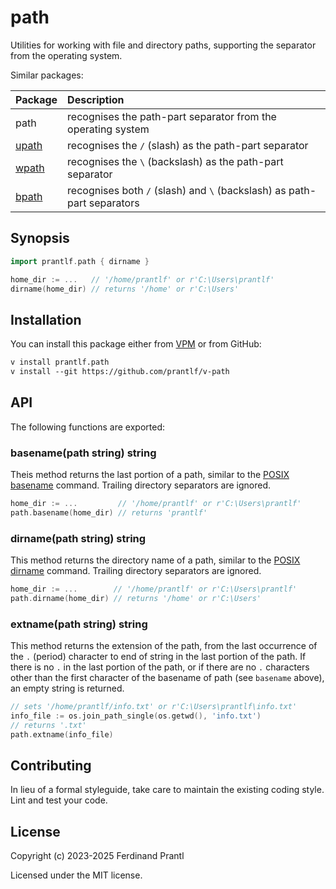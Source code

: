 # path

Utilities for working with file and directory paths, supporting the separator from the operating system.

Similar packages:

| Package | Description                                                             |
|:--------|:------------------------------------------------------------------------|
| path    | recognises the path-part separator from the operating system            |
| [upath] | recognises the `/` (slash) as the path-part separator                   |
| [wpath] | recognises the `\` (backslash) as the path-part separator               |
| [bpath] | recognises both `/` (slash) and `\` (backslash) as path-part separators |

## Synopsis

```go
import prantlf.path { dirname }

home_dir := ...   // '/home/prantlf' or r'C:\Users\prantlf'
dirname(home_dir) // returns '/home' or r'C:\Users'
```

## Installation

You can install this package either from [VPM] or from GitHub:

```txt
v install prantlf.path
v install --git https://github.com/prantlf/v-path
```

## API

The following functions are exported:

### basename(path string) string

Theis method returns the last portion of a path, similar to the [POSIX basename] command. Trailing directory separators are ignored.

```go
home_dir := ...         // '/home/prantlf' or r'C:\Users\prantlf'
path.basename(home_dir) // returns 'prantlf'
```

### dirname(path string) string

This method returns the directory name of a path, similar to the [POSIX dirname] command. Trailing directory separators are ignored.

```go
home_dir := ...        // '/home/prantlf' or r'C:\Users\prantlf'
path.dirname(home_dir) // returns '/home' or r'C:\Users'
```

### extname(path string) string

This method returns the extension of the path, from the last occurrence of the `.` (period) character to end of string in the last portion of the path. If there is no `.` in the last portion of the path, or if there are no `.` characters other than the first character of the basename of path (see `basename` above), an empty string is returned.

```go
// sets '/home/prantlf/info.txt' or r'C:\Users\prantlf\info.txt'
info_file := os.join_path_single(os.getwd(), 'info.txt')
// returns '.txt'
path.extname(info_file)
```

## Contributing

In lieu of a formal styleguide, take care to maintain the existing coding style. Lint and test your code.

## License

Copyright (c) 2023-2025 Ferdinand Prantl

Licensed under the MIT license.

[VPM]: https://vpm.vlang.io/packages/prantlf.path
[upath]: https://github.com/prantlf/v-upath
[wpath]: https://github.com/prantlf/v-wpath
[bpath]: https://github.com/prantlf/v-bpath
[POSIX basename]: https://man7.org/linux/man-pages/man3/basename.3p.html
[POSIX dirname]: https://man7.org/linux/man-pages/man3/dirname.3p.html
